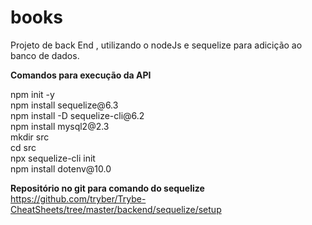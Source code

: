 # books

<p> Projeto de back End , utilizando o nodeJs e sequelize para adicição ao banco de dados.</p>
<strong> Comandos para execução da API</strong>

<P> npm init -y </br>
npm install sequelize@6.3 </br>
npm install -D sequelize-cli@6.2 </br>
npm install mysql2@2.3 </br>
mkdir src </br>
cd src </br>
npx sequelize-cli init </br>
npm install dotenv@10.0 </p>

<strong> Repositório no git para comando do sequelize </strong>
https://github.com/tryber/Trybe-CheatSheets/tree/master/backend/sequelize/setup
